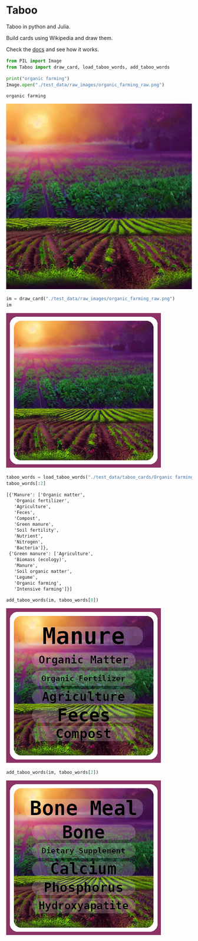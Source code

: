 Taboo
================

<!-- WARNING: THIS FILE WAS AUTOGENERATED! DO NOT EDIT! -->

Taboo in python and Julia.

Build cards using Wikipedia and draw them.

Check the [docs](https://gpucce.github.io/Taboo.jl/) and see how it
works.

``` python
from PIL import Image
from Taboo import draw_card, load_taboo_words, add_taboo_words
```

``` python
print("organic farming")
Image.open("./test_data/raw_images/organic_farming_raw.png")
```

    organic farming

![](index_files/figure-gfm/cell-3-output-2.png)

``` python
im = draw_card("./test_data/raw_images/organic_farming_raw.png")
im
```

![](index_files/figure-gfm/cell-4-output-1.png)

``` python
taboo_words = load_taboo_words("./test_data/taboo_cards/Organic farming.json")["cards"]
taboo_words[:2]
```

    [{'Manure': ['Organic matter',
       'Organic fertilizer',
       'Agriculture',
       'Feces',
       'Compost',
       'Green manure',
       'Soil fertility',
       'Nutrient',
       'Nitrogen',
       'Bacteria']},
     {'Green manure': ['Agriculture',
       'Biomass (ecology)',
       'Manure',
       'Soil organic matter',
       'Legume',
       'Organic farming',
       'Intensive farming']}]

``` python
add_taboo_words(im, taboo_words[0])
```

![](index_files/figure-gfm/cell-6-output-1.png)

``` python
add_taboo_words(im, taboo_words[2])
```

![](index_files/figure-gfm/cell-7-output-1.png)
